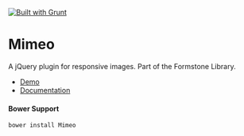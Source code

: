<a href="http://gruntjs.com" target="_blank"><img src="https://cdn.gruntjs.com/builtwith.png" alt="Built with Grunt"></a> 
# Mimeo 

A jQuery plugin for responsive images. Part of the Formstone Library. 

- [Demo](http://formstone.it/components/Mimeo/demo/index.html) 
- [Documentation](http://formstone.it/mimeo/) 

#### Bower Support 
`bower install Mimeo`